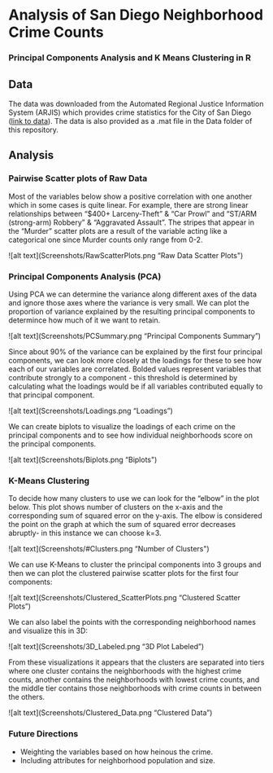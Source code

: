 # Analysis of San Diego Neighborhood Crime Counts
### Principal Components Analysis and K Means Clustering in R

## Data

The data was downloaded from the Automated Regional Justice Information System (ARJIS) which provides crime statistics for the City of San Diego ([link to data](https://www.sandiego.gov/sites/default/files/legacy/police/pdf/2014/201412cumneighbor.pdf)). The data is also provided as a .mat file in the Data folder of this repository.  

## Analysis

### Pairwise Scatter plots of Raw Data

Most of the variables below show a positive correlation with one another which in some cases is quite linear. For example, there are strong linear relationships between “$400+ Larceny-Theft” & “Car Prowl” and “ST/ARM (strong-arm) Robbery” & “Aggravated Assault”. The stripes that appear in the “Murder” scatter plots are a result of the variable acting like a categorical one since Murder counts only range from 0-2.

![alt text](Screenshots/RawScatterPlots.png “Raw Data Scatter Plots")

### Principal Components Analysis (PCA)

Using PCA we can determine the variance along different axes of the data and ignore those axes where the variance is very small. We can plot the proportion of variance explained by the resulting principal components to determince how much of it we want to retain.

![alt text](Screenshots/PCSummary.png “Principal Components Summary”)

Since about 90% of the variance can be explained by the first four principal components, we can look more closely at the loadings for these to see how each of our variables are correlated. Bolded values represent variables that contribute strongly to a component - this threshold is determined by calculating what the loadings would be if all variables contributed equally to that principal component.

![alt text](Screenshots/Loadings.png “Loadings”)

We can create biplots to visualize the loadings of each crime on the principal components and to see how individual neighborhoods score on the principal components.

![alt text](Screenshots/Biplots.png “Biplots")


### K-Means Clustering

To decide how many clusters to use we can look for the “elbow” in the plot below. This plot shows number of clusters on the x-axis and the corresponding sum of squared error on the y-axis. The elbow is considered the point on the graph at which the sum of squared error decreases abruptly- in this instance we can choose k=3. 

![alt text](Screenshots/#Clusters.png “Number of Clusters")

We can use K-Means to cluster the principal components into 3 groups and then we can plot the clustered pairwise scatter plots for the first four components:

![alt text](Screenshots/Clustered_ScatterPlots.png “Clustered Scatter Plots”)

We can also label the points with the corresponding neighborhood names and visualize this in 3D:

![alt text](Screenshots/3D_Labeled.png “3D Plot Labeled”)

From these visualizations it appears that the clusters are separated into tiers where one cluster contains the neighborhoods with the highest crime counts, another contains the neighborhoods with lowest crime counts, and the middle tier contains those neighborhoods with crime counts in between the others.

![alt text](Screenshots/Clustered_Data.png “Clustered Data”)

### Future Directions
- Weighting the variables based on how heinous the crime.
- Including attributes for neighborhood population and size. 
